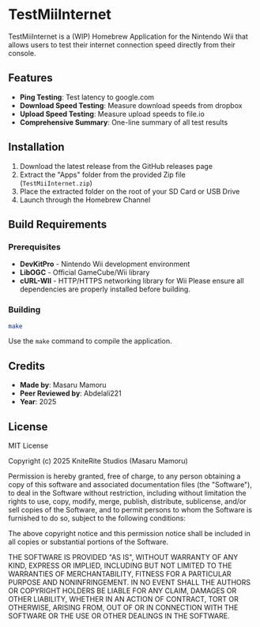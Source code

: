 # TestMiiInternet

TestMiiInternet is a (WIP) Homebrew Application for the Nintendo Wii that allows users to test their internet connection speed directly from their console.
## Features

- **Ping Testing**: Test latency to google.com
- **Download Speed Testing**: Measure download speeds from dropbox
- **Upload Speed Testing**: Measure upload speeds to file.io
- **Comprehensive Summary**: One-line summary of all test results

## Installation

1. Download the latest release from the GitHub releases page
2. Extract the "Apps" folder from the provided Zip file (`TestMiiInternet.zip`)
3. Place the extracted folder on the root of your SD Card or USB Drive
4. Launch through the Homebrew Channel

## Build Requirements

### Prerequisites
- **DevKitPro** - Nintendo Wii development environment
- **LibOGC** - Official GameCube/Wii library
- **cURL-WII** - HTTP/HTTPS networking library for Wii
Please ensure all dependencies are properly installed before building.

### Building
```bash
make
```

Use the `make` command to compile the application.

## Credits

- **Made by**: Masaru Mamoru
- **Peer Reviewed by**: Abdelali221
- **Year**: 2025

## License
MIT License

Copyright (c) 2025 KniteRite Studios (Masaru Mamoru)

Permission is hereby granted, free of charge, to any person obtaining a copy
of this software and associated documentation files (the "Software"), to deal
in the Software without restriction, including without limitation the rights
to use, copy, modify, merge, publish, distribute, sublicense, and/or sell
copies of the Software, and to permit persons to whom the Software is
furnished to do so, subject to the following conditions:

The above copyright notice and this permission notice shall be included in all
copies or substantial portions of the Software.

THE SOFTWARE IS PROVIDED "AS IS", WITHOUT WARRANTY OF ANY KIND, EXPRESS OR
IMPLIED, INCLUDING BUT NOT LIMITED TO THE WARRANTIES OF MERCHANTABILITY,
FITNESS FOR A PARTICULAR PURPOSE AND NONINFRINGEMENT. IN NO EVENT SHALL THE
AUTHORS OR COPYRIGHT HOLDERS BE LIABLE FOR ANY CLAIM, DAMAGES OR OTHER
LIABILITY, WHETHER IN AN ACTION OF CONTRACT, TORT OR OTHERWISE, ARISING FROM,
OUT OF OR IN CONNECTION WITH THE SOFTWARE OR THE USE OR OTHER DEALINGS IN THE
SOFTWARE.
